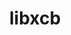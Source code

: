 ---
title: "libxcb"
layout: cache
categories: [package, develop]
meta: {"compilers": ["gcc@11.1.0", "gcc@11.4.0", "gcc@13.2.0", "gcc@9.4.0"], "num_specs": 43, "num_specs_by_stack": {"data-vis-sdk": 4, "e4s": 10, "e4s-neoverse_v1": 4, "e4s-power": 1, "e4s-rocm-external": 4, "gpu-tests": 15, "hep": 5, "ml-linux-x86_64-rocm": 5, "root": 43}, "oss": ["ubuntu20.04", "ubuntu22.04", "ubuntu24.04"], "platforms": ["linux"], "stacks": ["data-vis-sdk", "e4s", "e4s-neoverse_v1", "e4s-power", "e4s-rocm-external", "gpu-tests", "hep", "ml-linux-x86_64-rocm", "root"], "targets": ["neoverse_v1", "ppc64le", "x86_64_v3"], "versions": ["1.14", "1.17.0"]}
spec_details: [{"compiler": "gcc@13.2.0", "hash": "2azgdjujjbnlb2uqazw4xece5qul43eg", "os": "ubuntu24.04", "platform": "linux", "size": "-", "stacks": ["ml-linux-x86_64-rocm", "root"], "target": "x86_64_v3", "variants": ["build_system=autotools"], "versions": ["1.17.0"]}, {"compiler": "gcc@11.1.0", "hash": "3e3luxnhgb5lzdjwxfvjz24b6hc7szmn", "os": "ubuntu20.04", "platform": "linux", "size": "-", "stacks": ["gpu-tests", "root"], "target": "x86_64_v3", "variants": ["build_system=autotools"], "versions": ["1.14"]}, {"compiler": "gcc@11.1.0", "hash": "3n3ckmv5ulvxtusmhbrumqmgbbrjdmqz", "os": "ubuntu20.04", "platform": "linux", "size": "-", "stacks": ["gpu-tests", "root"], "target": "x86_64_v3", "variants": ["build_system=autotools"], "versions": ["1.14"]}, {"compiler": "gcc@11.4.0", "hash": "56vjrj2oo6a4nkcwagnancluqbwnj2eb", "os": "ubuntu22.04", "platform": "linux", "size": "-", "stacks": ["hep", "root"], "target": "x86_64_v3", "variants": ["build_system=autotools"], "versions": ["1.17.0"]}, {"compiler": "gcc@11.1.0", "hash": "5sjvajnaf6o7phwkwkdydcrray5ee6ap", "os": "ubuntu20.04", "platform": "linux", "size": "-", "stacks": ["gpu-tests", "root"], "target": "x86_64_v3", "variants": ["build_system=autotools"], "versions": ["1.14"]}, {"compiler": "gcc@11.1.0", "hash": "7n4inb5havtanckx4uwxrt4iugx57cz7", "os": "ubuntu20.04", "platform": "linux", "size": "-", "stacks": ["gpu-tests", "root"], "target": "x86_64_v3", "variants": ["build_system=autotools"], "versions": ["1.14"]}, {"compiler": "gcc@11.1.0", "hash": "aiks7chyrhpln7shh7ihksivifnp6tvr", "os": "ubuntu20.04", "platform": "linux", "size": "-", "stacks": ["gpu-tests", "root"], "target": "x86_64_v3", "variants": ["build_system=autotools"], "versions": ["1.14"]}, {"compiler": "gcc@11.4.0", "hash": "bo3ymq2gt3f4hibpzfcybmx4ap2hb6rv", "os": "ubuntu22.04", "platform": "linux", "size": "-", "stacks": ["e4s", "e4s-rocm-external", "root"], "target": "x86_64_v3", "variants": ["build_system=autotools"], "versions": ["1.17.0"]}, {"compiler": "gcc@11.4.0", "hash": "bqw5ph2pdwy2qqokjcujb2ropvtsjp2b", "os": "ubuntu22.04", "platform": "linux", "size": "-", "stacks": ["e4s", "e4s-rocm-external", "root"], "target": "x86_64_v3", "variants": ["build_system=autotools"], "versions": ["1.17.0"]}, {"compiler": "gcc@11.4.0", "hash": "c35vjjcuesjvcis3w4ydnpcxoxbm6jni", "os": "ubuntu22.04", "platform": "linux", "size": "-", "stacks": ["e4s", "e4s-rocm-external", "hep", "root"], "target": "x86_64_v3", "variants": ["build_system=autotools"], "versions": ["1.17.0"]}, {"compiler": "gcc@11.1.0", "hash": "ca6zp5e6vibeodkx45zywvwfgrooylgm", "os": "ubuntu20.04", "platform": "linux", "size": "-", "stacks": ["data-vis-sdk", "root"], "target": "x86_64_v3", "variants": ["build_system=autotools"], "versions": ["1.17.0"]}, {"compiler": "gcc@11.4.0", "hash": "cwc32fewhojcq6blkxcuqmvw5rhov4yu", "os": "ubuntu22.04", "platform": "linux", "size": "-", "stacks": ["e4s-neoverse_v1", "root"], "target": "neoverse_v1", "variants": ["build_system=autotools"], "versions": ["1.17.0"]}, {"compiler": "gcc@11.1.0", "hash": "d4lpqobasf5ibca3kbhkfy5z4txndakc", "os": "ubuntu20.04", "platform": "linux", "size": "-", "stacks": ["gpu-tests", "root"], "target": "x86_64_v3", "variants": ["build_system=autotools"], "versions": ["1.14"]}, {"compiler": "gcc@11.4.0", "hash": "emsadyhnvz26ya77hgksbnwdnfm2fj4c", "os": "ubuntu22.04", "platform": "linux", "size": "-", "stacks": ["e4s-neoverse_v1", "root"], "target": "neoverse_v1", "variants": ["build_system=autotools"], "versions": ["1.17.0"]}, {"compiler": "gcc@13.2.0", "hash": "eo2crajc6ka37tbjundbkcorzs5mciis", "os": "ubuntu24.04", "platform": "linux", "size": "-", "stacks": ["ml-linux-x86_64-rocm", "root"], "target": "x86_64_v3", "variants": ["build_system=autotools"], "versions": ["1.17.0"]}, {"compiler": "gcc@13.2.0", "hash": "eu2x2ow2kjrizxdz2ag5lk7ewu6cvqtl", "os": "ubuntu24.04", "platform": "linux", "size": "-", "stacks": ["ml-linux-x86_64-rocm", "root"], "target": "x86_64_v3", "variants": ["build_system=autotools"], "versions": ["1.17.0"]}, {"compiler": "gcc@11.1.0", "hash": "fecjq3p37tumj3rxvfwdcgc4g3abfgdt", "os": "ubuntu20.04", "platform": "linux", "size": "-", "stacks": ["gpu-tests", "root"], "target": "x86_64_v3", "variants": ["build_system=autotools"], "versions": ["1.14"]}, {"compiler": "gcc@11.4.0", "hash": "fih74uo4rmao4c4t34ajainr5c7s57tr", "os": "ubuntu22.04", "platform": "linux", "size": "-", "stacks": ["e4s", "root"], "target": "x86_64_v3", "variants": ["build_system=autotools"], "versions": ["1.17.0"]}, {"compiler": "gcc@11.1.0", "hash": "fnxrb53sj3mtao234dpso6fgxbvghpgo", "os": "ubuntu20.04", "platform": "linux", "size": "-", "stacks": ["gpu-tests", "root"], "target": "x86_64_v3", "variants": ["build_system=autotools"], "versions": ["1.14"]}, {"compiler": "gcc@11.4.0", "hash": "hv6kqwizshbwvuvxmnxzfxmpcue7b2pw", "os": "ubuntu22.04", "platform": "linux", "size": "-", "stacks": ["hep", "root"], "target": "x86_64_v3", "variants": ["build_system=autotools"], "versions": ["1.17.0"]}, {"compiler": "gcc@11.4.0", "hash": "hy32dnftewvugvpp72iou3jnjryhnt74", "os": "ubuntu22.04", "platform": "linux", "size": "-", "stacks": ["hep", "root"], "target": "x86_64_v3", "variants": ["build_system=autotools"], "versions": ["1.17.0"]}, {"compiler": "gcc@11.1.0", "hash": "i2mkrxuihdaavdm3keyx6jjw744mb6or", "os": "ubuntu20.04", "platform": "linux", "size": "-", "stacks": ["gpu-tests", "root"], "target": "x86_64_v3", "variants": ["build_system=autotools"], "versions": ["1.14"]}, {"compiler": "gcc@11.1.0", "hash": "jsbogmbsnu4u6p4wwy2o5lhpb7eomp5g", "os": "ubuntu20.04", "platform": "linux", "size": "-", "stacks": ["gpu-tests", "root"], "target": "x86_64_v3", "variants": ["build_system=autotools"], "versions": ["1.14"]}, {"compiler": "gcc@11.1.0", "hash": "l332tbh2jmxvh7oopvwydppqenei5ror", "os": "ubuntu20.04", "platform": "linux", "size": "-", "stacks": ["gpu-tests", "root"], "target": "x86_64_v3", "variants": ["build_system=autotools"], "versions": ["1.14"]}, {"compiler": "gcc@11.1.0", "hash": "lvnc3pdcoo4guppsmfueb6qitk2himuz", "os": "ubuntu20.04", "platform": "linux", "size": "-", "stacks": ["gpu-tests", "root"], "target": "x86_64_v3", "variants": ["build_system=autotools"], "versions": ["1.14"]}, {"compiler": "gcc@11.4.0", "hash": "lz35dqqs7pxxeyxcu37l7mctdfwdxgr7", "os": "ubuntu22.04", "platform": "linux", "size": "-", "stacks": ["e4s", "root"], "target": "x86_64_v3", "variants": ["build_system=autotools"], "versions": ["1.17.0"]}, {"compiler": "gcc@13.2.0", "hash": "mzgac7plvfz3aiulkyvvwg5z7d77oeum", "os": "ubuntu24.04", "platform": "linux", "size": "-", "stacks": ["ml-linux-x86_64-rocm", "root"], "target": "x86_64_v3", "variants": ["build_system=autotools"], "versions": ["1.17.0"]}, {"compiler": "gcc@11.4.0", "hash": "oaqopqxmlsdireay3ofwepimgmmqpkee", "os": "ubuntu22.04", "platform": "linux", "size": "-", "stacks": ["e4s-neoverse_v1", "root"], "target": "neoverse_v1", "variants": ["build_system=autotools"], "versions": ["1.17.0"]}, {"compiler": "gcc@11.1.0", "hash": "of33jojc45yzisbe5kjvyicmwjxd65kg", "os": "ubuntu20.04", "platform": "linux", "size": "-", "stacks": ["data-vis-sdk", "root"], "target": "x86_64_v3", "variants": ["build_system=autotools"], "versions": ["1.17.0"]}, {"compiler": "gcc@11.1.0", "hash": "ot6yr7ua62yr43eec4yv22ppmefmm4z2", "os": "ubuntu20.04", "platform": "linux", "size": "-", "stacks": ["gpu-tests", "root"], "target": "x86_64_v3", "variants": ["build_system=autotools"], "versions": ["1.14"]}, {"compiler": "gcc@11.4.0", "hash": "q4x4vohdxk72mn2suutx755qy56r3vmh", "os": "ubuntu22.04", "platform": "linux", "size": "-", "stacks": ["e4s", "root"], "target": "x86_64_v3", "variants": ["build_system=autotools"], "versions": ["1.17.0"]}, {"compiler": "gcc@11.4.0", "hash": "qhuu6vjyr7kloh2fp3teaqxxfupd5ixx", "os": "ubuntu22.04", "platform": "linux", "size": "-", "stacks": ["e4s", "root"], "target": "x86_64_v3", "variants": ["build_system=autotools"], "versions": ["1.17.0"]}, {"compiler": "gcc@9.4.0", "hash": "rf4hl4ejiooblhheodbkdf34jyl46k2z", "os": "ubuntu20.04", "platform": "linux", "size": "-", "stacks": ["e4s-power", "root"], "target": "ppc64le", "variants": ["build_system=autotools"], "versions": ["1.17.0"]}, {"compiler": "gcc@11.4.0", "hash": "rljfbn5z3vyjsn52ec23wte4jauzu5nv", "os": "ubuntu22.04", "platform": "linux", "size": "-", "stacks": ["e4s", "e4s-rocm-external", "root"], "target": "x86_64_v3", "variants": ["build_system=autotools"], "versions": ["1.17.0"]}, {"compiler": "gcc@11.1.0", "hash": "rouvnfrjm6nalj2ybsqart2frxxj7t6j", "os": "ubuntu20.04", "platform": "linux", "size": "-", "stacks": ["data-vis-sdk", "root"], "target": "x86_64_v3", "variants": ["build_system=autotools"], "versions": ["1.17.0"]}, {"compiler": "gcc@11.1.0", "hash": "tk35qg2ilpiqjbxanylaxvbp44dzilhv", "os": "ubuntu20.04", "platform": "linux", "size": "-", "stacks": ["gpu-tests", "root"], "target": "x86_64_v3", "variants": ["build_system=autotools"], "versions": ["1.14"]}, {"compiler": "gcc@11.1.0", "hash": "u32lvwyqxfs2zcqxxohtsflvgyvvwwp7", "os": "ubuntu20.04", "platform": "linux", "size": "-", "stacks": ["gpu-tests", "root"], "target": "x86_64_v3", "variants": ["build_system=autotools"], "versions": ["1.14"]}, {"compiler": "gcc@11.4.0", "hash": "vz3dhzgj7je62b56ehpbrtb3exumkid6", "os": "ubuntu22.04", "platform": "linux", "size": "-", "stacks": ["e4s", "root"], "target": "x86_64_v3", "variants": ["build_system=autotools"], "versions": ["1.17.0"]}, {"compiler": "gcc@11.1.0", "hash": "w6ncgh7x6dvf5uwi2owfu3zp3ndkkqwg", "os": "ubuntu20.04", "platform": "linux", "size": "-", "stacks": ["data-vis-sdk", "root"], "target": "x86_64_v3", "variants": ["build_system=autotools"], "versions": ["1.17.0"]}, {"compiler": "gcc@11.4.0", "hash": "wkc6bxqbttqui7wk6zq4pjejrjpdysfb", "os": "ubuntu22.04", "platform": "linux", "size": "-", "stacks": ["e4s-neoverse_v1", "root"], "target": "neoverse_v1", "variants": ["build_system=autotools"], "versions": ["1.17.0"]}, {"compiler": "gcc@11.4.0", "hash": "x3c3wmno2gqgov7ngcfwov2qi7m4cp2j", "os": "ubuntu22.04", "platform": "linux", "size": "-", "stacks": ["e4s", "root"], "target": "x86_64_v3", "variants": ["build_system=autotools"], "versions": ["1.17.0"]}, {"compiler": "gcc@13.2.0", "hash": "xf7vfc6mhtzghrcitzjb5kuqupu7gj5r", "os": "ubuntu24.04", "platform": "linux", "size": "-", "stacks": ["ml-linux-x86_64-rocm", "root"], "target": "x86_64_v3", "variants": ["build_system=autotools"], "versions": ["1.17.0"]}, {"compiler": "gcc@11.4.0", "hash": "ykphcp76uxj5fcn2wlxm5ft3heki7255", "os": "ubuntu22.04", "platform": "linux", "size": "-", "stacks": ["hep", "root"], "target": "x86_64_v3", "variants": ["build_system=autotools"], "versions": ["1.17.0"]}]
---